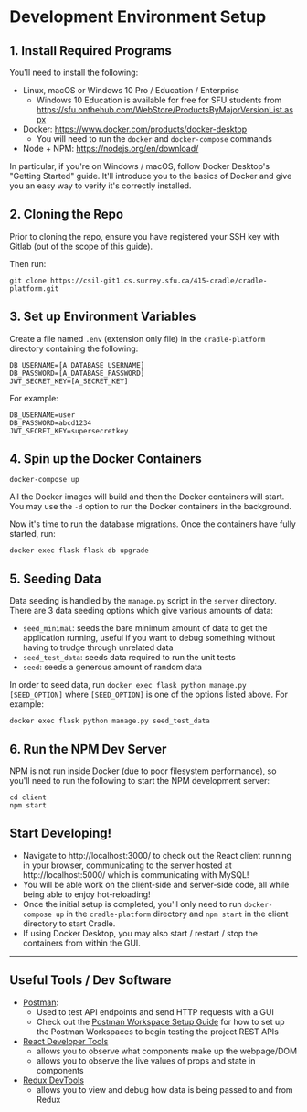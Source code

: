 # Development Environment Setup

## 1. Install Required Programs

You'll need to install the following:

- Linux, macOS or Windows 10 Pro / Education / Enterprise
  - Windows 10 Education is available for free for SFU students from https://sfu.onthehub.com/WebStore/ProductsByMajorVersionList.aspx
- Docker: https://www.docker.com/products/docker-desktop
  - You will need to run the `docker` and `docker-compose` commands 
- Node + NPM: https://nodejs.org/en/download/

In particular, if you're on Windows / macOS, follow Docker Desktop's "Getting Started" guide. It'll introduce you to the basics of Docker and give you an easy way to verify it's correctly installed.

## 2. Cloning the Repo

Prior to cloning the repo, ensure you have registered your SSH key with Gitlab (out of the scope of this guide).

Then run:
```
git clone https://csil-git1.cs.surrey.sfu.ca/415-cradle/cradle-platform.git
```

## 3. Set up Environment Variables

Create a file named `.env` (extension only file) in the `cradle-platform` directory containing the following:
```
DB_USERNAME=[A_DATABASE_USERNAME]
DB_PASSWORD=[A_DATABASE_PASSWORD]
JWT_SECRET_KEY=[A_SECRET_KEY]
```

For example:

```
DB_USERNAME=user
DB_PASSWORD=abcd1234
JWT_SECRET_KEY=supersecretkey
```

## 4. Spin up the Docker Containers

```
docker-compose up
```

All the Docker images will build and then the Docker containers will start. You may use the `-d` option to run the Docker containers in the background.

Now it's time to run the database migrations. Once the containers have fully started, run:

```
docker exec flask flask db upgrade
```

## 5. Seeding Data

Data seeding is handled by the `manage.py` script in the `server` directory. There are 3 data seeding options which give various amounts of data:

* `seed_minimal`: seeds the bare minimum amount of data to get the application running, useful if you want to debug something without having to trudge through unrelated data
* `seed_test_data`: seeds data required to run the unit tests
* `seed`: seeds a generous amount of random data

In order to seed data, run `docker exec flask python manage.py [SEED_OPTION]` where `[SEED_OPTION]` is one of the options listed above. For example:

```
docker exec flask python manage.py seed_test_data
```

## 6. Run the NPM Dev Server

NPM is not run inside Docker (due to poor filesystem performance), so you'll need to run the following to start the NPM development server:

```
cd client
npm start
```

## Start Developing!
- Navigate to http://localhost:3000/ to check out the React client running in your browser, communicating to the server hosted at http://localhost:5000/ which is communicating with MySQL!
- You will be able work on the client-side and server-side code, all while being able to enjoy hot-reloading!
- Once the initial setup is completed, you'll only need to run `docker-compose up` in the `cradle-platform` directory and `npm start` in the client directory to start Cradle.
- If using Docker Desktop, you may also start / restart / stop the containers from within the GUI.

<hr>

## Useful Tools / Dev Software

* [Postman](https://www.getpostman.com/): 
   - Used to test API endpoints and send HTTP requests with a GUI 
   - Check out the [Postman Workspace Setup Guide](https://csil-git1.cs.surrey.sfu.ca/415-cradle/cradle-platform/-/wikis/Postman-Workspace-Setup) for how to set up the Postman Workspaces to begin testing the project REST APIs
* [React Developer Tools](https://chrome.google.com/webstore/detail/react-developer-tools/fmkadmapgofadopljbjfkapdkoienihi?hl=en) 
  - allows you to observe what components make up the webpage/DOM
  - allows you to observe the live values of props and state in components
* [Redux DevTools](https://chrome.google.com/webstore/detail/redux-devtools/lmhkpmbekcpmknklioeibfkpmmfibljd?hl=en)
  - allows you to view and debug how data is being passed to and from Redux